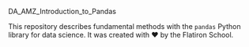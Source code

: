 DA_AMZ_Introduction_to_Pandas

This repository describes fundamental methods with the `pandas` Python library for data science. It was created with ❤️ by the Flatiron School.
